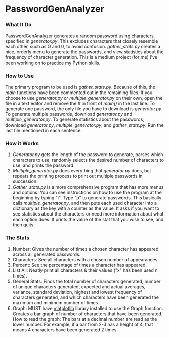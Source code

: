 # PasswordGenAnalyzer
### What It Do
PasswordGenAnalyzer generates a random password using characters specified in *generator.py*. This excludes characters that closely resemble each other, such as O and 0, to avoid confusion. *gather_stats.py* creates a nice, orderly menu to generate the passwords, and view statistics about the frequency of character generation. This is a medium project (for me) I've been working on to practice my Python skills.
### How to Use
The primary program to be used is *gather_stats.py*. Because of this, the *main* functions have been commented out in the remaining files. If you choose to use *generator.py* or *multiple_generator.py* on their own, open the file in a text editor and remove the *#* in front of *main()* in the last line.
To generate one password, the only file you have to download is *generator.py*. To generate multiple passwords, download *generator.py* and *multiple_generator.py*. To generate statistics about the passwords, download *generator.py*, *multiple_generator.py*, and *gather_stats.py*. Run the last file mentioned in each sentence.
### How it Works
1. *Generator.py* gets the length of the password to generate, parses which characters to use, randomly selects the desired number of characters to use, and prints the password.
2. *Multiple_generator.py* does everything that *generator.py* does, but repeats the printing process to print out multiple passwords in succession.
3. *Gather_stats.py* is a more comprehensive program that has more menus and options. You can see instructions on how to use the program at the beginning by typing "i". Type "p" to generate passwords. This basically calls *multiple_generator.py*, and then puts each used character into a dictionary as the key with a counter as the value. It asks if you want to see statistics about the characters or need more information about what each option does. It prints the value of the stat that you wish to see, and then quits.
### The Stats
1. Number: Gives the number of times a chosen character has appeared across all generated passwords.
2. Characters: See all characters with a chosen number of appearances.
3. Percent: See the percentage of times a character has appeared.
4. List All: Neatly print all characters & their values ("x" has been used n times).
5. General Stats: Finds the total number of characters generated, number of unique characters generated, expected and actual averages, variance, standard deviation, highest and lowest frequency of characters generated, and which characters have been generated the maximum and minimum number of times.
6. Graph: MUST have [matplotlib](https://matplotlib.org/) library installed to use the Graph function. Creates a bar graph of number of characters that have been generated. How to read the graph: The bars at a decimal number are read as the lower number. For example, if a bar from 2-3 has a height of 4, that means 4 characters have been generated 2 times.
